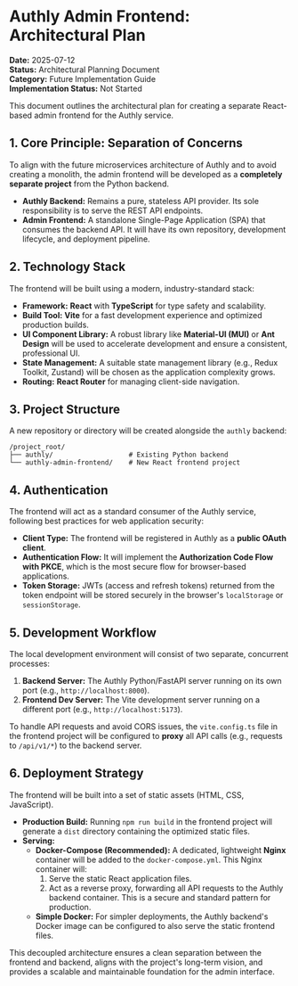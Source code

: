# Authly Admin Frontend: Architectural Plan

**Date:** 2025-07-12  
**Status:** Architectural Planning Document  
**Category:** Future Implementation Guide  
**Implementation Status:** Not Started

This document outlines the architectural plan for creating a separate React-based admin frontend for the Authly service.

## 1. Core Principle: Separation of Concerns

To align with the future microservices architecture of Authly and to avoid creating a monolith, the admin frontend will be developed as a **completely separate project** from the Python backend.

- **Authly Backend:** Remains a pure, stateless API provider. Its sole responsibility is to serve the REST API endpoints.
- **Admin Frontend:** A standalone Single-Page Application (SPA) that consumes the backend API. It will have its own repository, development lifecycle, and deployment pipeline.

## 2. Technology Stack

The frontend will be built using a modern, industry-standard stack:

- **Framework:** **React** with **TypeScript** for type safety and scalability.
- **Build Tool:** **Vite** for a fast development experience and optimized production builds.
- **UI Component Library:** A robust library like **Material-UI (MUI)** or **Ant Design** will be used to accelerate development and ensure a consistent, professional UI.
- **State Management:** A suitable state management library (e.g., Redux Toolkit, Zustand) will be chosen as the application complexity grows.
- **Routing:** **React Router** for managing client-side navigation.

## 3. Project Structure

A new repository or directory will be created alongside the `authly` backend:

```
/project_root/
├── authly/                   # Existing Python backend
└── authly-admin-frontend/    # New React frontend project
```

## 4. Authentication

The frontend will act as a standard consumer of the Authly service, following best practices for web application security:

- **Client Type:** The frontend will be registered in Authly as a **public OAuth client**.
- **Authentication Flow:** It will implement the **Authorization Code Flow with PKCE**, which is the most secure flow for browser-based applications.
- **Token Storage:** JWTs (access and refresh tokens) returned from the token endpoint will be stored securely in the browser's `localStorage` or `sessionStorage`.

## 5. Development Workflow

The local development environment will consist of two separate, concurrent processes:

1.  **Backend Server:** The Authly Python/FastAPI server running on its own port (e.g., `http://localhost:8000`).
2.  **Frontend Dev Server:** The Vite development server running on a different port (e.g., `http://localhost:5173`).

To handle API requests and avoid CORS issues, the `vite.config.ts` file in the frontend project will be configured to **proxy** all API calls (e.g., requests to `/api/v1/*`) to the backend server.

## 6. Deployment Strategy

The frontend will be built into a set of static assets (HTML, CSS, JavaScript).

- **Production Build:** Running `npm run build` in the frontend project will generate a `dist` directory containing the optimized static files.
- **Serving:**
    - **Docker-Compose (Recommended):** A dedicated, lightweight **Nginx** container will be added to the `docker-compose.yml`. This Nginx container will:
        1.  Serve the static React application files.
        2.  Act as a reverse proxy, forwarding all API requests to the Authly backend container. This is a secure and standard pattern for production.
    - **Simple Docker:** For simpler deployments, the Authly backend's Docker image can be configured to also serve the static frontend files.

This decoupled architecture ensures a clean separation between the frontend and backend, aligns with the project's long-term vision, and provides a scalable and maintainable foundation for the admin interface.
